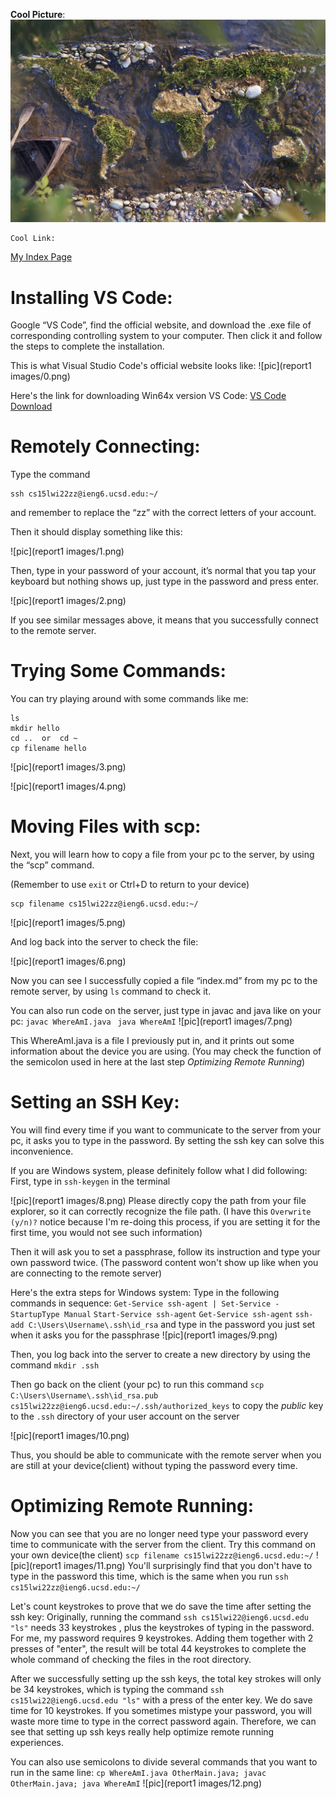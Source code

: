 __Cool Picture__: ![World Map](Image1.jpg)

```
Cool Link:
```

[My Index Page](https://henohyj.github.io/cse15l-lab-reports/index.html)



# Installing VS Code:

Google “VS Code”, find the official website, and download the .exe file of corresponding controlling system to your computer. Then click it and follow the steps to complete the installation.

This is what Visual Studio Code's official website looks like:
![pic](report1 images/0.png)

Here's the link for downloading Win64x version VS Code:
[VS Code Download](https://code.visualstudio.com/docs/?dv=win64user)


# Remotely Connecting:

Type the command 
```
ssh cs15lwi22zz@ieng6.ucsd.edu:~/
```
and remember to replace the “zz” with the correct letters of your account.

Then it should display something like this:

![pic](report1 images/1.png)

Then, type in your password of your account, it’s normal that you tap your keyboard but nothing shows up, just type in the password and press enter.

![pic](report1 images/2.png)

If you see similar messages above, it means that you successfully connect to the remote server.


# Trying Some Commands:

You can try playing around with some commands like me:
```
ls 
mkdir hello
cd ..  or  cd ~
cp filename hello
```
![pic](report1 images/3.png)

![pic](report1 images/4.png)


# Moving Files with scp:

Next, you will learn how to copy a file from your pc to the server, by using the “scp” command.

(Remember to use ```exit``` or Ctrl+D to return to your device)
```
scp filename cs15lwi22zz@ieng6.ucsd.edu:~/
```
![pic](report1 images/5.png)

And log back into the server to check the file:

![pic](report1 images/6.png)

Now you can see I successfully copied a file “index.md” from my pc to the remote server, by using ```ls``` command to check it.


You can also run code on the server, just type in javac and java like on your pc:
```javac WhereAmI.java ```   ```java WhereAmI```
![pic](report1 images/7.png)

This WhereAmI.java is a file I previously put in, and it prints out some information about the device you are using.
(You may check the function of the semicolon used in here at the last step _Optimizing Remote Running_)


# Setting an SSH Key:

You will find every time if you want to communicate to the server from your pc, it asks you to type in the password. By setting the ssh key can solve this inconvenience. 


If you are Windows system, please definitely follow what I did following:
First, type in ```ssh-keygen``` in the terminal

![pic](report1 images/8.png)
Please directly copy the path from your file explorer, so it can correctly recognize the file path.
(I have this ```Overwrite (y/n)?``` notice because I'm re-doing this process, if you are setting it for the first time, you would not see such information)

Then it will ask you to set a passphrase, follow its instruction and type your own password twice. 
(The password content won't show up like when you are connecting to the remote server)

Here's the extra steps for Windows system:
Type in the following commands in sequence: 
```Get-Service ssh-agent | Set-Service -StartupType Manual``` ```Start-Service ssh-agent``` ```Get-Service ssh-agent``` ```ssh-add C:\Users\Username\.ssh\id_rsa```
and type in the password you just set when it asks you for the passphrase
![pic](report1 images/9.png)

Then, you log back into the server to create a new directory by using the command ```mkdir .ssh```

Then go back on the client (your pc) to run this command ```scp C:\Users\Username\.ssh\id_rsa.pub cs15lwi22zz@ieng6.ucsd.edu:~/.ssh/authorized_keys``` to copy the _public_ key to the ```.ssh``` directory of your user account on the server

![pic](report1 images/10.png)

Thus, you should be able to communicate with the remote server when you are still at your device(client) without typing the password every time.

# Optimizing Remote Running:

Now you can see that you are no longer need type your password every time to communicate with the server from the client.
Try this command on your own device(the client) ```scp filename cs15lwi22zz@ieng6.ucsd.edu:~/``` 
![pic](report1 images/11.png)
You'll surprisingly find that you don't have to type in the password this time, which is the same when you run ```ssh cs15lwi22zz@ieng6.ucsd.edu:~/```

Let's count keystrokes to prove that we do save the time after setting the ssh key:
Originally, running the command ```ssh cs15lwi22@ieng6.ucsd.edu "ls"``` needs 33 keystrokes , 
plus the keystrokes of typing in the password. For me, my password requires 9 keystrokes. 
Adding them together with 2 presses of "enter", the result will be total 44 keystrokes to complete the whole command of checking the files in the root directory.

After we successfully setting up the ssh keys, the total key strokes will only be 34 keystrokes, which is typing the command ```ssh cs15lwi22@ieng6.ucsd.edu "ls"``` with a press of the enter key. We do save time for 10 keystrokes.
If you sometimes mistype your password, you will waste more time to type in the correct password again. Therefore, we can see that setting up ssh keys really help optimize remote running experiences.

You can also use semicolons to divide several commands that you want to run in the same line:
```cp WhereAmI.java OtherMain.java; javac OtherMain.java; java WhereAmI```
![pic](report1 images/12.png)
